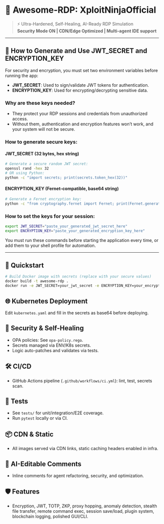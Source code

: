 # 🚀 Awesome-RDP: XploitNinjaOfficial

> ⚡️ Ultra-Hardened, Self-Healing, AI-Ready RDP Simulation  
> **Security Mode ON | CDN/Edge Optimized | Multi-agent IDE support**

---

## 🔐 How to Generate and Use JWT_SECRET and ENCRYPTION_KEY

For security and encryption, you must set two environment variables before running the app:
- **JWT_SECRET**: Used to sign/validate JWT tokens for authentication.
- **ENCRYPTION_KEY**: Used for encrypting/decrypting sensitive data.

### Why are these keys needed?
- They protect your RDP sessions and credentials from unauthorized access.
- Without them, authentication and encryption features won’t work, and your system will not be secure.

### How to generate secure keys:

#### JWT_SECRET (32 bytes, hex string)
```bash
# Generate a secure random JWT secret:
openssl rand -hex 32
# OR using Python:
python -c "import secrets; print(secrets.token_hex(32))"
```

#### ENCRYPTION_KEY (Fernet-compatible, base64 string)
```bash
# Generate a Fernet encryption key:
python -c "from cryptography.fernet import Fernet; print(Fernet.generate_key().decode())"
```

### How to set the keys for your session:
```bash
export JWT_SECRET="paste_your_generated_jwt_secret_here"
export ENCRYPTION_KEY="paste_your_generated_encryption_key_here"
```

You must run these commands before starting the application every time, or add them to your shell profile for automation.

---

## 🚀 Quickstart

```bash
# Build Docker image with secrets (replace with your secure values)
docker build -t awesome-rdp .
docker run -e JWT_SECRET=your_jwt_secret -e ENCRYPTION_KEY=your_encryption_key -p 8000:8000 awesome-rdp
```

## 🌐 Kubernetes Deployment

Edit `kubernetes.yaml` and fill in the secrets as base64 before deploying.

## 🤖 Security & Self-Healing

- OPA policies: See `opa-policy.rego`.
- Secrets managed via ENV/K8s secrets.
- Logic auto-patches and validates via tests.

## 🛠️ CI/CD

- GitHub Actions pipeline (`.github/workflows/ci.yml`): lint, test, secrets scan.

## 🧪 Tests

- See `tests/` for unit/integration/E2E coverage.
- Run `pytest` locally or via CI.

## 📦 CDN & Static

- All images served via CDN links, static caching headers enabled in infra.

## 📝 AI-Editable Comments

- Inline comments for agent refactoring, security, and optimization.

## 🛡️ Features

- Encryption, JWT, TOTP, ZKP, proxy hopping, anomaly detection, stealth file transfer, remote command exec, session save/load, plugin system, blockchain logging, polished GUI/CLI.